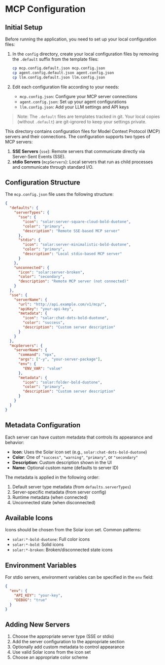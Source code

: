 # MCP Configuration

## Initial Setup

Before running the application, you need to set up your local configuration files:

1. In the `config` directory, create your local configuration files by removing the `.default` suffix from the template files:

   ```bash
   cp mcp.config.default.json mcp.config.json
   cp agent.config.default.json agent.config.json
   cp llm.config.default.json llm.config.json
   ```

2. Edit each configuration file according to your needs:
   - `mcp.config.json`: Configure your MCP server connections
   - `agent.config.json`: Set up your agent configurations
   - `llm.config.json`: Add your LLM settings and API keys

> Note: The `.default` files are templates tracked in git. Your local copies (without `.default`) are git-ignored to keep your settings private.

This directory contains configuration files for Model Context Protocol (MCP) servers and their connections. The configuration supports two types of MCP servers:

1. **SSE Servers** (`sse`): Remote servers that communicate directly via Server-Sent Events (SSE).
2. **stdio Servers** (`mcpServers`): Local servers that run as child processes and communicate through standard I/O.

## Configuration Structure

The `mcp.config.json` file uses the following structure:

```json
{
  "defaults": {
    "serverTypes": {
      "sse": {
        "icon": "solar:server-square-cloud-bold-duotone",
        "color": "primary",
        "description": "Remote SSE-based MCP server"
      },
      "stdio": {
        "icon": "solar:server-minimalistic-bold-duotone",
        "color": "primary",
        "description": "Local stdio-based MCP server"
      }
    },
    "unconnected": {
      "icon": "solar:server-broken",
      "color": "secondary",
      "description": "Remote MCP server (not connected)"
    }
  },
  "sse": {
    "serverName": {
      "url": "http://api.example.com/v1/mcp/",
      "apiKey": "your-api-key",
      "metadata": {
        "icon": "solar:chat-dots-bold-duotone",
        "color": "success",
        "description": "Custom server description"
      }
    }
  },
  "mcpServers": {
    "serverName": {
      "command": "npx",
      "args": ["-y", "your-server-package"],
      "env": {
        "ENV_VAR": "value"
      },
      "metadata": {
        "icon": "solar:folder-bold-duotone",
        "color": "primary",
        "description": "Custom server description"
      }
    }
  }
}
```

## Metadata Configuration

Each server can have custom metadata that controls its appearance and behavior:

- **Icon**: Uses the Solar icon set (e.g., `solar:chat-dots-bold-duotone`)
- **Color**: One of `"success"`, `"warning"`, `"primary"`, or `"secondary"`
- **Description**: Custom description shown in the UI
- **Name**: Optional custom name (defaults to server ID)

The metadata is applied in the following order:

1. Default server type metadata (from `defaults.serverTypes`)
2. Server-specific metadata (from server config)
3. Runtime metadata (when connected)
4. Unconnected state (when disconnected)

## Available Icons

Icons should be chosen from the Solar icon set. Common patterns:

- `solar:*-bold-duotone`: Full color icons
- `solar:*-bold`: Solid icons
- `solar:*-broken`: Broken/disconnected state icons

## Environment Variables

For stdio servers, environment variables can be specified in the `env` field:

```json
{
  "env": {
    "API_KEY": "your-key",
    "DEBUG": "true"
  }
}
```

## Adding New Servers

1. Choose the appropriate server type (SSE or stdio)
2. Add the server configuration to the appropriate section
3. Optionally add custom metadata to control appearance
4. Use valid Solar icons from the icon set
5. Choose an appropriate color scheme
